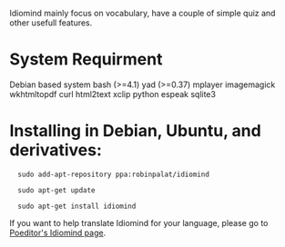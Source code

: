 
Idiomind mainly focus on vocabulary, have a couple of simple quiz and other usefull features.

# System Requirment #

Debian based system
bash (>=4.1)
yad (>=0.37)
mplayer
imagemagick
wkhtmltopdf
curl
html2text
xclip
python
espeak
sqlite3

# Installing in Debian, Ubuntu, and derivatives: #


      sudo add-apt-repository ppa:robinpalat/idiomind
      
      sudo apt-get update
      
      sudo apt-get install idiomind

If you want to help translate Idiomind for your language, please go to <a href='https://poeditor.com/join/project/Y4OXR1mTmU'>Poeditor's Idiomind page</a>.
